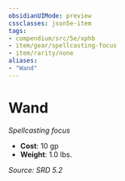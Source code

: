 ```yaml
---
obsidianUIMode: preview
cssclasses: json5e-item
tags:
- compendium/src/5e/xphb
- item/gear/spellcasting-focus
- item/rarity/none
aliases: 
- "Wand"
---
```

# Wand
*Spellcasting focus*  

- **Cost**: 10 gp
- **Weight**: 1.0 lbs.

*Source: SRD 5.2*